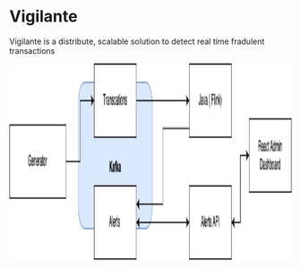# Vigilante
Vigilante is a distribute, scalable solution to detect real time fradulent transactions 
<p align="center"><img src="https://raw.githubusercontent.com/sumanthvadde/vigilante/master/docs/Architecture.png" alt="Leia Admin" height="350" width="700" /></p>
